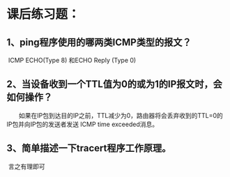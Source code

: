 # 课后练习题：

## 1、ping程序使用的哪两类ICMP类型的报文？

​	ICMP ECHO(Type 8) 和ECHO Reply (Type 0)

## 2、当设备收到一个TTL值为0的或为1的IP报文时，会如何操作？ 

　　如果在IP包到达目的IP之前，TTL减少为0，路由器将会丢弃收到的TTL=0的IP包并向IP包的发送者发送 ICMP time exceeded消息。

## 3、简单描述一下tracert程序工作原理。

​	言之有理即可

